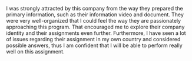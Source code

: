 I was strongly attracted by this company from the way they prepared the primary information, such as their information video and document. They were very well-organized that I could feel the way they are passionately approaching this program. That encouraged me to explore their company identity and their assignments even further. Furthermore, I have seen a lot of issues regarding their assignment in my own country and considered possible answers, thus I am confident that I will be able to perform really well on this assignment. 